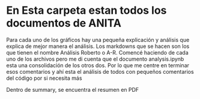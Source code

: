 # En Esta carpeta estan todos los documentos de ANITA 
Para cada uno de los gráficos hay una pequeña explicación y análisis que explica de mejor manera el análisis. Los markdowns que se hacen son los que tienen el nombre Análisis Roberto o A-R. Comencé haciendo de 
cada uno de los archivos pero me di cuenta que el documento analysis.ipynb esta una consolidación de los otros dos. Por lo que me centre en terminar esos comentarios y ahí esta el análisis de todos con 
pequeños comentarios del código por si necesita más 


Dentro de summary, se encuentra el resumen en PDF
